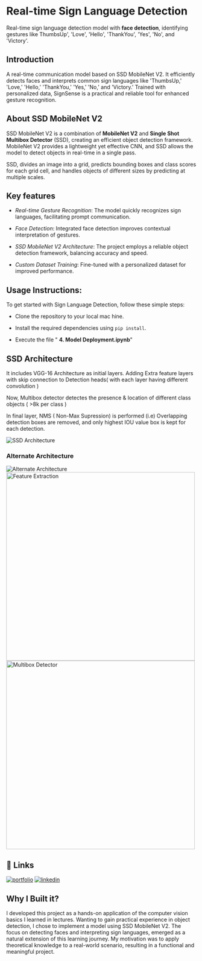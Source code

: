 
# Real-time Sign Language Detection


Real-time sign language detection model with __face detection__, identifying gestures like ThumbsUp', 'Love', 'Hello', 'ThankYou', 'Yes', 'No', and 'Victory'.
## Introduction

A real-time communication model based on SSD MobileNet V2. It efficiently detects faces and interprets common sign languages like 'ThumbsUp,' 'Love,' 'Hello,' 'ThankYou,' 'Yes,' 'No,' and 'Victory.' Trained with personalized data, SignSense is a practical and reliable tool for enhanced gesture recognition.



## About SSD MobileNet V2


SSD MobileNet V2 is a combination of __MobileNet V2__ and __Single Shot Multibox Detector__ (SSD), creating an efficient object detection framework. MobileNet V2 provides a lightweight yet effective CNN, and SSD allows the model to detect objects in real-time in a single pass.

SSD,  divides an image into a grid, predicts bounding boxes and class scores for each grid cell, and handles objects of different sizes by predicting at multiple scales.


## Key features

- _Real-time Gesture Recognition_: The model quickly recognizes sign languages, facilitating prompt communication.

- _Face Detection_: Integrated face detection improves contextual interpretation of gestures.

- _SSD MobileNet V2 Architecture_: The project employs a reliable object detection framework, balancing accuracy and speed.

- _Custom Dataset Training_: Fine-tuned with a personalized dataset for improved performance.
## Usage Instructions:

To get started with Sign Language Detection, follow these simple steps:

- Clone the repository to your local mac
hine.

- Install the required dependencies using `pip install`.

- Execute the file " __4. Model Deployment.ipynb__"

    
<!--## Screenshots

![App Screenshot](https://via.placeholder.com/468x300?text=App+Screenshot+Here)-->
## SSD Architecture
It includes VGG-16 Architecture as initial layers. Adding Extra feature layers with skip connection to Detection heads( with each layer having different convolution )

Now, Multibox detector detectes the presence & location of different class objects ( >8k per class )

In final layer, NMS ( Non-Max Supression) is performed (i.e) Overlapping detection boxes are removed, and only highest IOU value box is kept for each detection.

<img src="https://github.com/ankursinghbisht/Real-Time-Sign_Language_Detector/assets/112644477/36dc9b64-f4de-4f50-90b6-429fc63eedab" alt="SSD Architecture" />

### Alternate Architecture
<img src="https://github.com/ankursinghbisht/Real-Time-Sign_Language_Detector/assets/112644477/3d26ae19-fc94-46e7-93ea-fcb1c5a9a3ae" alt="Alternate Architecture" >
<img src="https://github.com/ankursinghbisht/Real-Time-Sign_Language_Detector/assets/112644477/85263b58-6056-4bcd-b562-a1f5cdefb458" alt="Feature Extraction" width="500"/>
<img src="https://github.com/ankursinghbisht/Real-Time-Sign_Language_Detector/assets/112644477/7929b1be-60f4-4214-b497-079e64a79b2c" alt="Multibox Detector" width="500"/>


## 🔗 Links
[![portfolio](https://img.shields.io/badge/my_portfolio-000?style=for-the-badge&logo=ko-fi&logoColor=white)](https://github.com/ankursinghbisht?tab=repositories)
[![linkedin](https://img.shields.io/badge/linkedin-0A66C2?style=for-the-badge&logo=linkedin&logoColor=white)](https://www.linkedin.com/in/ankursinghbisht/)


## Why I Built it?
I developed this project as a hands-on application of the computer vision basics I learned in lectures. Wanting to gain practical experience in object detection, I chose to implement a model using SSD MobileNet V2. The focus on detecting faces and interpreting sign languages, emerged as a natural extension of this learning journey.
My motivation was to apply theoretical knowledge to a real-world scenario, resulting in a functional and meaningful project.

